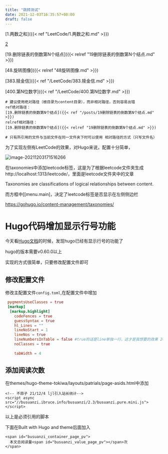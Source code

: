 ```yaml
---
title: "跳转测试"
date: 2021-12-03T16:35:57+08:00
draft: false
---
```


[1.两数之和]({{< ref "LeetCode/1.两数之和.md" >}})

[2]()

[19.删除链表的倒数第N个结点]({{< relref "19删除链表的倒数第N个结点.md" >}})

[48.旋转图像]({{< relref "48旋转图像.md" >}})

[383.赎金信]({{< ref "/LeetCode/383.赎金信.md" >}})

[400.第N位数字]({{< ref "/LeetCode/400.第N位数字.md" >}})

```shell
# 建议使用绝对路径（根目录为content目录），而非相对路径，否则容易出错
ref绝对路径：
[19.删除链表的倒数第N个结点]({{< ref "/posts/19删除链表的倒数第N个结点.md" >}})
relref相对路径：
[19.删除链表的倒数第N个结点]({{< relref "19删除链表的倒数第N个结点.md" >}})

# 只有所引用的文件与当前文件在同一文件夹下时可以使用 相对路径的方式（只写文件名）
```





为了实现左侧有LeetCode的效果，对Hugo来说，配置十分简单，

![image-20211203171516266](C:\Users\Charon\AppData\Roaming\Typora\typora-user-images\image-20211203171516266.png)

在taxonomies中添加leetcode标签，这是为了根据leetcode文件夹生成http://localhost:1313/leetcode/，里面是leetcode文件夹中的文章

Taxonomies are classifications of logical relationships between content.

而方框中[[menu.main]，决定了leetcode标签是否显示在左侧侧边栏

https://gohugo.io/content-management/taxonomies/



# Hugo代码增加显示行号功能

今天看[Hugo文档](https://gohugo.io/content-management/syntax-highlighting/)的时候，发现hugo已经有显示行号的功能了

hugo的版本需要v0.60.0以上

实现的方式很简单，只要修改配置文件即可

## 修改配置文件

修改主配置文件`config.toml`,在配置文件中增加

```toml
 pygmentsUseClasses = true
 [markup]
  [markup.highlight]
    codeFences = true
    guessSyntax = true
    hl_Lines = ""
    lineNoStart = 1
    lineNos = true
    lineNumbersInTable = false #true的话是line单独一行，这才是我想要的效果 2022-1-25才发现
    noClasses = true
 
    tabWidth = 4
```

## 添加阅读次数

在themes/hugo-theme-tokiwa/layouts/patrials/page-asids.html中添加



```
<!-- 不蒜子 21/12/4 ljl引入站长统计-->
<script async src="//busuanzi.ibruce.info/busuanzi/2.3/busuanzi.pure.mini.js"></script>
```

以上是必须引用的脚本



下面在Built with Hugo and theme后面加入

```
<span id="busuanzi_container_page_pv">
  本文总阅读量<span id="busuanzi_value_page_pv"></span>次
</span>
```

